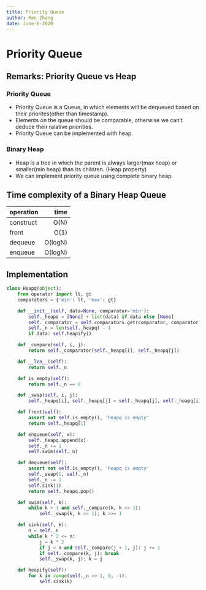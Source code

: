```yaml
---
title: Priority Queue
author: Ren Zhang
date: June-8-2020
---  
```


# Priority Queue 

## Remarks: Priority Queue vs Heap      

### Priority Queue  
+ Priority Queue is a Queue, in which elements will be dequeued based on their priorites(other than timestamp).  
+ Elements on the queue should be comparable, otherwise we can't deduce their ralative priorities.   
+ Priority Queue can be implemented with heap.    

### Binary Heap    
+ Heap is a tree in which the parent is always larger(max heap) or smaller(min heap) than its children. (Heap property)
+ We can implement priority queue using complete binary heap.    

## Time complexity of a Binary Heap Queue
| operation        | time |
| ---------------- | ---: |
| construct        | O(N) | 
| front            | O(1) |
| dequeue          | O(logN) |
| enqueue          | O(logN) |


## Implementation  
```python
class Heapq(object):
    from operator import lt, gt
    comparators = {'min': lt, 'max': gt}

    def __init__(self, data=None, comparator='min'):
        self._heapq = [None] + list(data) if data else [None]
        self._comparator = self.comparators.get(comparator, comparator)
        self._n = len(self._heapq) - 1
        if data: self.heapify()

    def _compare(self, i, j):
        return self._comparator(self._heapq[i], self._heapq[j])

    def __len__(self):
        return self._n

    def is_empty(self):
        return self._n == 0

    def _swap(self, i, j):
        self._heapq[i], self._heapq[j] = self._heapq[j], self._heapq[i]

    def front(self):
        assert not self.is_empty(), 'heapq is empty'
        return self._heapq[1]

    def enqueue(self, x):
        self._heapq.append(x)
        self._n += 1
        self.swim(self._n)

    def dequeue(self):
        assert not self.is_empty(), 'heapq is empty'
        self._swap(1, self._n)
        self._n -= 1
        self.sink(1)
        return self._heapq.pop()

    def swim(self, k):
        while k > 1 and self._compare(k, k >> 1):
            self._swap(k, k >> 1); k >>= 1

    def sink(self, k):
        n = self._n
        while k * 2 <= n:
            j = k * 2
            if j < n and self._compare(j + 1, j): j += 1
            if self._compare(k, j): break
            self._swap(k, j); k = j

    def heapify(self):
        for k in range(self._n >> 1, 0, -1):
            self.sink(k)
```